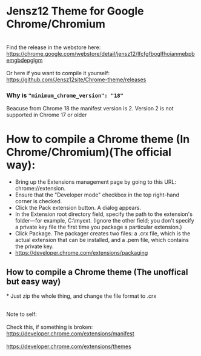 Jensz12 Theme for Google Chrome/Chromium
============

<br>Find the release in the webstore here: https://chrome.google.com/webstore/detail/jensz12/lfcfgfboglfhoianmebpbemgbdepglgm</br>
<br>Or here if you want to compile it yourself: https://github.com/Jensz12site/Chrome-theme/releases</br>

<h3>Why is <code>"minimum_chrome_version": "18"</code></h3>
Beacuse from Chrome 18 the manifest version is 2. Version 2 is not supported in Chrome 17 or older

<h1>How to compile a Chrome theme (In Chrome/Chromium)(The official way):</h1>

* Bring up the Extensions management page by going to this URL:
chrome://extension.
* Ensure that the "Developer mode" checkbox in the top right-hand corner is checked.
* Click the Pack extension button. A dialog appears.
* In the Extension root directory field, specify the path to the extension's folder—for example, C:\myext. (Ignore the other field; you don't specify a private key file the first time you package a particular extension.)
* Click Package. The packager creates two files: a .crx file, which is the actual extension that can be installed, and a .pem file, which contains the private key.
* https://developer.chrome.com/extensions/packaging

<h2>How to compile a Chrome theme (The unoffical but easy way)</h2>
 * Just zip the whole thing, and change the file format to .crx

<br>Note to self:</br>
<br>Check this, if something is broken: https://developer.chrome.com/extensions/manifest</br>
<br>https://developer.chrome.com/extensions/themes</br>
